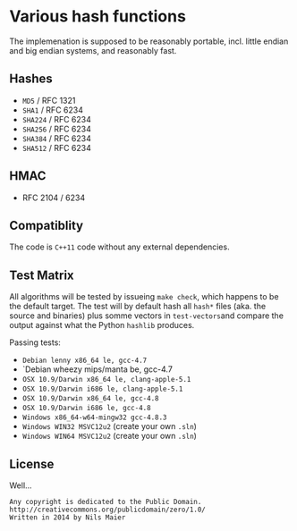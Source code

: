 Various hash functions
===

The implemenation is supposed to be reasonably portable, incl. little endian
and big endian systems, and reasonably fast.

Hashes
---
* `MD5` / RFC 1321
* `SHA1` / RFC 6234
* `SHA224` / RFC 6234
* `SHA256` / RFC 6234
* `SHA384` / RFC 6234
* `SHA512` / RFC 6234

HMAC
---
* RFC 2104 / 6234


Compatiblity
---
The code is `C++11` code without any external dependencies.

Test Matrix
---

All algorithms will be tested by issueing `make check`, which happens to be the
default target.
The test will by default hash all `hash*` files (aka. the source and binaries)
plus somme vectors in `test-vectors`and compare the output against what the
Python `hashlib` produces.

Passing tests:

* `Debian lenny x86_64 le, gcc-4.7`
* `Debian wheezy mips/manta be, gcc-4.7
* `OSX 10.9/Darwin x86_64 le, clang-apple-5.1`
* `OSX 10.9/Darwin i686 le, clang-apple-5.1`
* `OSX 10.9/Darwin x86_64 le, gcc-4.8`
* `OSX 10.9/Darwin i686 le, gcc-4.8`
* `Windows x86_64-w64-mingw32 gcc-4.8.3`
* `Windows WIN32 MSVC12u2` (create your own `.sln`)
* `Windows WIN64 MSVC12u2` (create your own `.sln`)

License
---
Well...
```
Any copyright is dedicated to the Public Domain.
http://creativecommons.org/publicdomain/zero/1.0/
Written in 2014 by Nils Maier
```
